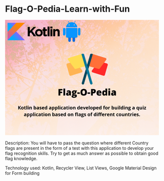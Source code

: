 # Flag-O-Pedia-Learn-with-Fun

![](https://raw.githubusercontent.com/HusainKagalwala07/Flag-O-Pedia-Learn-with-Fun/master/flag.png)

Description: You will have to pass the question where different Country flags are present in the form of a test with this application to develop your flag recognition skills. Try to get as much answer as possible to obtain good flag knowledge.

Technology used: Kotlin, Recycler View, List Views, Google Material Design for Form building
